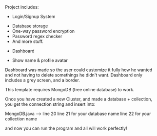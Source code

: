 Project includes:

 * Login/Signup System
- Database storage
- One-way password encryption
- Password regex checker
- And more stuff.


 * Dashboard
- Show name & profile avatar

Dashboard was made so the user could customize it fully how he wanted and not having to delete somethings he didn't want.
Dashboard only includes a grey screen, and a border.



This template requires MongoDB (free online database) to work.

Once you have created a new Cluster, and made a database + collection, you get the connection string and insert into:

MongoDB.java --> line 20
line 21 for your database name
line 22 for your collection name 

and now you can run the program and all will work perfectly!
